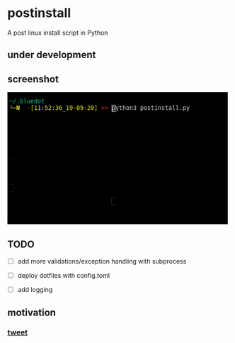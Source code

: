 # postinstall
A post linux install script in Python

## under development

## screenshot
![screencast](assets/screencast.gif)


## TODO

- [ ] add more validations/exception handling with subprocess
- [ ] deploy dotfiles with config.toml
- [ ] add logging


## motivation
### [tweet](https://twitter.com/neelabalan/status/1307012865992269824?s=20)
